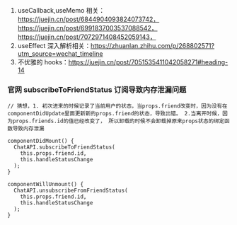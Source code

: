 1. useCallback,useMemo 相关：https://juejin.cn/post/6844904093824073742，https://juejin.cn/post/6991837003537088542，https://juejin.cn/post/7072971408452059143，
2. useEffect 深入解析相关：https://zhuanlan.zhihu.com/p/268802571?utm_source=wechat_timeline
3. 不优雅的 hooks：https://juejin.cn/post/7051535411042058271#heading-14

### 官网 subscribeToFriendStatus 订阅导致内存泄漏问题

```tsx
// 猜想，1. 初次进来的时候记录了当前用户的状态，当props.friend改变时，因为没有在componentDidUpdate里面更新新的props.friend的状态，导致出错。 2.当离开时候，因为props.friends.id的值已经改变了， 所以卸载的时候不会卸载掉原来props状态的绑定函数导致内存泄漏

componentDidMount() {
  ChatAPI.subscribeToFriendStatus(
    this.props.friend.id,
    this.handleStatusChange
  );
}

componentWillUnmount() {
  ChatAPI.unsubscribeFromFriendStatus(
    this.props.friend.id,
    this.handleStatusChange
  );
}
```
